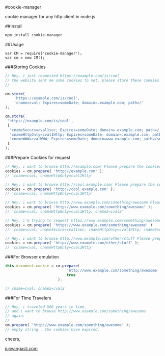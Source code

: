 #cookie-manager

cookie manager for any http client in node.js

##install
```javascript
npm install cookie-manager
```


##Usage
```javascripot
var CM = require('cookie-manager');
var cm = new CM();
```

###Storing Cookies
```javascript
// Hey, i just requested https://example.com/is/cool
// the website sent me some cookies to set. please store these cookies...
//

cm.store( 
	'https://example.com/is/cool', 
	'cname=cval; Expires=someDate; domain=.example.com; path=/' 
);

cm.store( 
 'https://example.com/is/cool', 
 [
  'cnameSecure=cval1sec; Expires=someDate; domain=.example.com; path=/; secure',
  'cnameHttpOnly=cval1Http; Expires=someDate; domain=.example.com; path=/; HttpOnly',
  'cnameWWW=cvalWWW; Expires=someDate; domain=www.example.com; path=/something'
 ]
);
```

###Prepare Cookies for request
```javascript
// Hey, i want to browse http://example.com/ Please prepare the cookies
cookies = cm.prepare( 'http://example.com' );
// 'cname=cval; cnameHttpOnly=cval1Http'
```
```javascript
// Hey, i want to browse http://cool.example.com/ Please prepare the cookies
cookies = cm.prepare( 'http://cool.example.com' );
// 'cname=cval; cnameHttpOnly=cval1Http'
```
```javascript
// Hey, i want to browse http://www.example.com/something/awesome Please prepare the cookies
cookies = cm.prepare( 'http://www.example.com/something/awesome' );
// 'cname=cval; cnameHttpOnly=cval1Http; cname2=cval2'
```
```javascript
// Hey, i'm trying to request https://www.example.com/something/awesome
cookies = cm.prepare( 'https://www.example.com/something/awesome' )
// 'cname=cval; cnameSecure=cval1sec; cnameHttpOnly=cval1Http; cname2=cval2'
```
```javascript
// Hey, i want to browse http://www.example.com/other/stuff Please prepare the cookies
cookies = cm.prepare( 'http://www.example.com/other/stuff' );
// 'cname=cval; cnameHttpOnly=cval1Http'
```

###For Browser emulation
```javascript
this.document.cookie = cm.prepare( 
							'http://www.example.com/something/awesome', 
							true 
						);

// cname=cval; cname2=cval2
```

###For Time Travelers
```javascript
// Hey, i traveled 500 years in time, 
// and i want to browse http://www.example.com/something/awesome
// again.
//
cm.prepare( 'http://www.example.com/something/awesome' );
// empty string.. the cookies have expired.
```

cheers,

[jujiyangasli.com](http://jujiyangasli.com)
